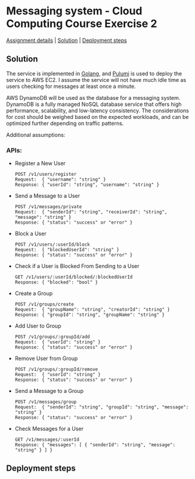 # Messaging system - Cloud Computing Course Exercise 2

[Assignment details](ASSIGNMENT-README.md#assignment) | [Solution](#solution) | [Deployment steps](#deployment-steps)

## Solution


The service is implemented in [Golang](https://go.dev/), and [Pulumi](https://www.pulumi.com/) is used to deploy the service to AWS EC2.
I assume the service will not have much idle time as users checking for messages at least once a minute. 

AWS DynamoDB will be used as the database for a messaging system. 
DynamoDB is a fully managed NoSQL database service that offers high performance, scalability, and low-latency consistency.
The considerations for cost should be weighed based on the expected workloads, and can be optimized further depending on traffic patterns.

Additional assumptions:


### APIs:

- Register a New User 
  ```
  POST /v1/users/register
  Request:  { "username": "string" }
  Response: { "userId": "string", "username": "string" }
  ```

- Send a Message to a User
  ```
  POST /v1/messages/private
  Request:  { "senderId": "string", "receiverId": "string", "message": "string" }
  Response: { "status": "success" or "error" }
  ```
  
- Block a User
  ```
  POST /v1/users/:userId/block
  Request:  { "blockedUserId": "string" }
  Response: { "status": "success" or "error" }
  ```
  
- Check if a User is Blocked From Sending to a User 
    ```
    GET /v1/users/:userId/blocked/:blockedUserId
    Response: { "blocked": "bool" }
    ```
  
- Create a Group
    ```
    POST /v1/groups/create
    Request:  { "groupName": "string", "creatorId": "string" }
    Response: { "groupId": "string", "groupName": "string" }
    ```
  
- Add User to Group
    ```
    POST /v1/groups/:groupId/add
    Request:  { "userId": "string" }
    Response: { "status": "success" or "error" }
    ```
- Remove User from Group  
    ```
    POST /v1/groups/:groupId/remove
    Request:  { "userId": "string" }
    Response: { "status": "success" or "error" }
    ```
  
- Send a Message to a Group
    ```
    POST /v1/messages/group
    Request:  { "senderId": "string", "groupId": "string", "message": "string" }
    Response: { "status": "success" or "error" }
    ```
  
- Check Messages for a User
    ```
    GET /v1/messages/:userId
    Response: { "messages": [ { "senderId": "string", "message": "string" } ] }
    ```


## Deployment steps

